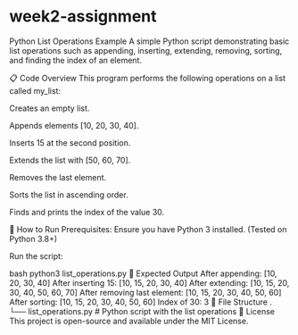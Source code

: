 # week2-assignment
Python List Operations Example
A simple Python script demonstrating basic list operations such as appending, inserting, extending, removing, sorting, and finding the index of an element.

📋 Code Overview
This program performs the following operations on a list called my_list:

Creates an empty list.

Appends elements [10, 20, 30, 40].

Inserts 15 at the second position.

Extends the list with [50, 60, 70].

Removes the last element.

Sorts the list in ascending order.

Finds and prints the index of the value 30.

🚀 How to Run
Prerequisites:
Ensure you have Python 3 installed.
(Tested on Python 3.8+)

Run the script:

bash
python3 list_operations.py
📜 Expected Output
After appending: [10, 20, 30, 40]
After inserting 15: [10, 15, 20, 30, 40]
After extending: [10, 15, 20, 30, 40, 50, 60, 70]
After removing last element: [10, 15, 20, 30, 40, 50, 60]
After sorting: [10, 15, 20, 30, 40, 50, 60]
Index of 30: 3
📂 File Structure
.
└── list_operations.py    # Python script with the list operations
📝 License
This project is open-source and available under the MIT License.
